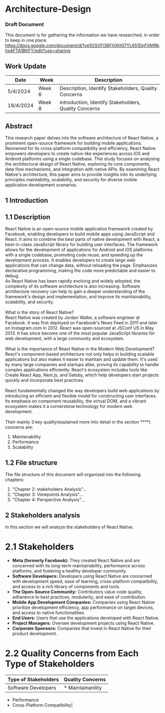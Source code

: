 # Architecture-Design
### Draft Document

This document is for gathering the information we have researched, in order to keep in one place. 
https://docs.google.com/document/d/1ye1I2SVFl36FhlXH07YL651DnFitNfRkhsAFTA1BKFY/edit?usp=sharing

## Work Update
| Date | Week | Description |
| ---- | --- | ------------------------------------ |
| 5/4/2024 | Week 6 | Description, Identify Stakeholders, Quality Concerns |
| 18/4/2024 | Week 8 | introduction, Identify Stakeholders, Quality Concerns |


## Abstract
This research paper delves into the software architecture of React Native, a prominent open-source framework for building mobile applications. Renowned for its cross-platform compatibility and efficiency, React Native empowers developers to create native-like experiences across iOS and Android platforms using a single codebase. 
This study focuses on analysing the architectural design of React Native, exploring its core components, data flow mechanisms, and integration with native APIs. By examining React Native's architecture, this paper aims to provide insights into its underlying principles maintability, scalability, and security for diverse mobile application development scenarios.

## 1 Introduction
## 1.1 Description
React Native is an open-source mobile application framework created by Facebook, enabling developers to build mobile apps using JavaScript and React. It aims to combine the best parts of native development with React, a best-in-class JavaScript library for building user interfaces. The framework allows for the development of applications for Android and iOS platforms with a single codebase, promoting code reuse, and speeding up the development process. It enables developers to create large web applications that can change data, without reloading the page. Emphasizes declarative programming, making the code more predictable and easier to debug.
<br>As React Native has been rapidly evolving and widely adopted, the complexity of its software architecture is also increasing. Software architecture recovery can help to gain a deeper understanding of the framework's design and implementation, and improve its maintainability, scalability, and security.
<br>
<br>What is the story of React Native? 
<br>React Native was created by Jordan Walke, a software engineer at Facebook. It was first deployed on Facebook's News Feed in 2011 and later on Instagram.com in 2012.
React was open-sourced at JSConf US in May 2013. It has since become one of the most popular JavaScript libraries for web development, with a large community and ecosystem.
<br>
<br>What is the importance of React Native in the Modern Web Development? 
<br>React's component-based architecture not only helps in building scalable applications but also makes it easier to maintain and update them.
It's used by many large companies and startups alike, proving its capability to handle complex applications efficiently.
React's ecosystem includes tools like Create React App, Next.js, and Gatsby, which help developers start projects quickly and incorporate best practices.
<br>
<br>React fundamentally changed the way developers build web applications by introducing an efficient and flexible model for constructing user interfaces.
Its emphasis on component reusability, the virtual DOM, and a vibrant ecosystem makes it a cornerstone technology for modern web development.
<br>
<br>Their mainly 3 key quality(explained more into detail in the section ****) concerns are:
<br>
1. Maintanability
2. Performance
3. Scalability


## 1.2 File structure
The file structure of this document will organized into the following chapters:
<br>
1. "Chapter 2: stakeholders Analysis"...
2. "Chapter 3: Viewpoints Analysis"...
3. "Chapter 4: Perspective Analysis"...


## 2 Stakeholders analysis
In this section we will analyze the stakeholders of React Native. 

# 2.1 Stakeholders
* **Meta (formerly Facebook):** They created React Native and are concerned with its long-term maintainability, performance across platforms, and fostering a healthy developer community.
* **Software Developers:** Developers using React Native are concerned with development speed, ease of learning, cross-platform compatibility, and access to a rich library of components and tools.
* **The Open-Source Community:** Contributors value code quality, adherence to best practices, modularity, and ease of contribution.
* **Mobile App Development Companies:** Companies using React Native prioritize development efficiency, app performance on target devices, and access to native functionalities.
* **End Users:** Users that use the applications developed with React Native.
* **Project Managers:** Oversee development projects using React Native.
* **Corporate Sponsors:** Companies that invest in React Native for their product development.
  
# 2.2 Quality Concerns from Each Type of Stakeholders
| Type of Stakeholders | Quality Concerns |
| ------- | ------------------------------------ |
|Software Developers| * Maintainanility 
* Performance
* Cross-Platform Compatibility|










